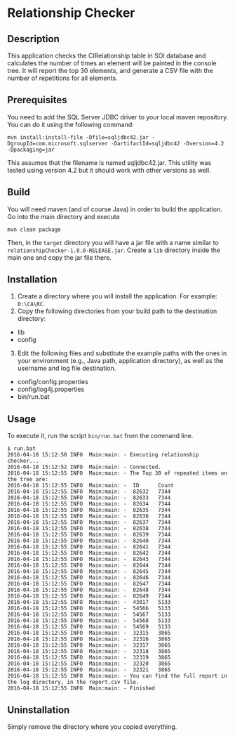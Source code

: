# Relationship Checker

## Description
This application checks the CIRelationship table in SOI database and calculates the number of times an element will be
painted in the console tree. It will report the top 30 elements, and generate a CSV file with the number of 
repetitions for all elements.

## Prerequisites
You need to add the SQL Server JDBC driver to your local maven repository. You can do it using the following command:
```
mvn install:install-file -Dfile=sqljdbc42.jar -DgroupId=com.microsoft.sqlserver -DartifactId=sqljdbc42 -Dversion=4.2 -Dpackaging=jar
```

This assumes that the filename is named sqljdbc42.jar. This utility was tested using version 4.2 but 
it should work with other versions as well.

## Build

You will need maven (and of course Java) in order to build the application. Go into the main directory and execute 
```
mvn clean package
```
Then, in the `target` directory you will have a jar file with a name similar to `relationshipChecker-1.0.0-RELEASE.jar`. Create a `lib`
directory inside the main one and copy the jar file there.

## Installation

1. Create a directory where you will install the application. For example: `D:\CA\RC`.
2. Copy the following directories from your build path to the destination directory:
  * lib
  * config

3. Edit the following files and substitute the example paths with the ones in your environment (e.g., Java path, 
application directory), as well as the username and log file destination.
  * config/config.properties
  * config/log4j.properties
  * bin/run.bat
  
## Usage

To execute it, run the script `bin/run.bat` from the command line.

```
$ run.bat
2016-04-18 15:12:50 INFO  Main:main: - Executing relationship checker...
2016-04-18 15:12:52 INFO  Main:main: - Connected.
2016-04-18 15:12:55 INFO  Main:main: - The Top 30 of repeated items on the tree are:
2016-04-18 15:12:55 INFO  Main:main: -  ID      Count
2016-04-18 15:12:55 INFO  Main:main: -  82632   7344
2016-04-18 15:12:55 INFO  Main:main: -  82633   7344
2016-04-18 15:12:55 INFO  Main:main: -  82634   7344
2016-04-18 15:12:55 INFO  Main:main: -  82635   7344
2016-04-18 15:12:55 INFO  Main:main: -  82636   7344
2016-04-18 15:12:55 INFO  Main:main: -  82637   7344
2016-04-18 15:12:55 INFO  Main:main: -  82638   7344
2016-04-18 15:12:55 INFO  Main:main: -  82639   7344
2016-04-18 15:12:55 INFO  Main:main: -  82640   7344
2016-04-18 15:12:55 INFO  Main:main: -  82641   7344
2016-04-18 15:12:55 INFO  Main:main: -  82642   7344
2016-04-18 15:12:55 INFO  Main:main: -  82643   7344
2016-04-18 15:12:55 INFO  Main:main: -  82644   7344
2016-04-18 15:12:55 INFO  Main:main: -  82645   7344
2016-04-18 15:12:55 INFO  Main:main: -  82646   7344
2016-04-18 15:12:55 INFO  Main:main: -  82647   7344
2016-04-18 15:12:55 INFO  Main:main: -  82648   7344
2016-04-18 15:12:55 INFO  Main:main: -  82649   7344
2016-04-18 15:12:55 INFO  Main:main: -  43017   5133
2016-04-18 15:12:55 INFO  Main:main: -  54566   5133
2016-04-18 15:12:55 INFO  Main:main: -  54567   5133
2016-04-18 15:12:55 INFO  Main:main: -  54568   5133
2016-04-18 15:12:55 INFO  Main:main: -  54569   5133
2016-04-18 15:12:55 INFO  Main:main: -  32315   3865
2016-04-18 15:12:55 INFO  Main:main: -  32316   3865
2016-04-18 15:12:55 INFO  Main:main: -  32317   3865
2016-04-18 15:12:55 INFO  Main:main: -  32318   3865
2016-04-18 15:12:55 INFO  Main:main: -  32319   3865
2016-04-18 15:12:55 INFO  Main:main: -  32320   3865
2016-04-18 15:12:55 INFO  Main:main: -  32321   3865
2016-04-18 15:12:55 INFO  Main:main: - You can find the full report in the log directory, in the report.csv file.
2016-04-18 15:12:55 INFO  Main:main: - Finished
```

## Uninstallation 

Simply remove the directory where you copied everything.



